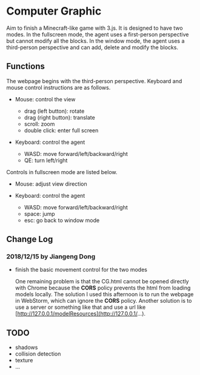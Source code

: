 # Computer Graphic

Aim to finish a Minecraft-like game with 3.js. It is designed to have two modes. In the fullscreen mode, the agent uses a first-person perspective but cannot modify all the blocks. In the window mode, the agent uses a third-person perspective and can add, delete and modify the blocks.

## Functions

The webpage begins with the third-person perspective. Keyboard and mouse control instructions are as follows.

* Mouse: control the view

    * drag (left button): rotate
    * drag (right button): translate
    * scroll: zoom
    * double click: enter full screen

* Keyboard: control the agent

    * WASD: move forward/left/backward/right
    * QE: turn left/right

Controls in fullscreen mode are listed below.

* Mouse: adjust view direction

* Keyboard: control the agent

    * WASD: move forward/left/backward/right
    * space: jump
    * esc: go back to window mode

## Change Log

### 2018/12/15 by Jiangeng Dong

* finish the basic movement control for the two modes

    One remaining problem is that the CG.html cannot be opened directly with Chrome because the **CORS** policy prevents the html from loading models locally. The solution I used this afternoon is to run the webpage in WebStorm, which can ignore the **CORS** policy. Another solution is to use a server or something like that and use a url like [http://127.0.0.1/modelResources](http://127.0.0.1/...).

## TODO

* shadows
* collision detection
* texture
* ...
